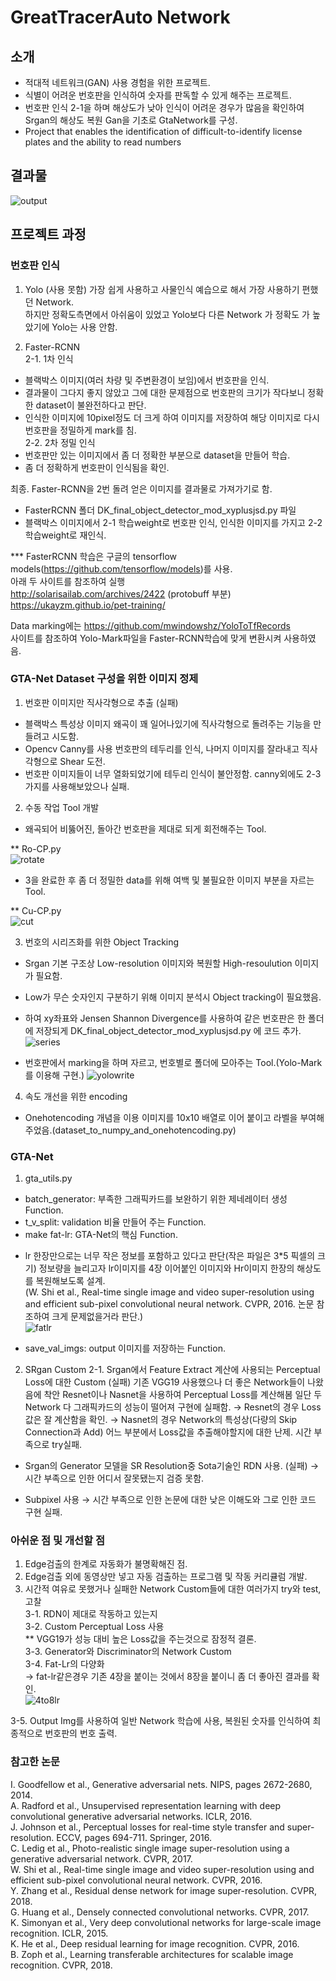 # GreatTracerAuto Network

## 소개
- 적대적 네트워크(GAN) 사용 경험을 위한 프로젝트.
- 식별이 어려운 번호판을 인식하여 숫자를 판독할 수 있게 해주는 프로젝트.
- 번호판 인식 2-1을 하며 해상도가 낮아 인식이 어려운 경우가 많음을 확인하여 Srgan의 해상도 복원 Gan을 기초로 GtaNetwork를 구성.
- Project that enables the identification of difficult-to-identify license plates and the ability to read numbers

## 결과물
![output](./output.png)


## 프로젝트 과정
### 번호판 인식
1. Yolo (사용 못함)
가장 쉽게 사용하고 사물인식 예습으로 해서 가장 사용하기 편했던 Network.  
하지만 정확도측면에서 아쉬움이 있었고 Yolo보다 다른 Network 가 정확도 가 높았기에 Yolo는 사용 안함.  
  
2. Faster-RCNN  
2-1. 1차 인식  
 - 블랙박스 이미지(여러 차량 및 주변환경이 보임)에서 번호판을 인식.
 - 결과물이 그다지 좋지 않았고 그에 대한 문제점으로 번호판의 크기가 작다보니 정확한 dataset이 불완전하다고 판단.
 - 인식한 이미지에 10pixel정도 더 크게 하여 이미지를 저장하여 해당 이미지로 다시 번호판을 정밀하게 mark를 침.  
2-2. 2차 정밀 인식  
 - 번호판만 있는 이미지에서 좀 더 정확한 부분으로 dataset을 만들어 학습.  
 - 좀 더 정확하게 번호판이 인식됨을 확인.  
   
최종. Faster-RCNN을 2번 돌려 얻은 이미지를 결과물로 가져가기로 함.  
 - FasterRCNN 폴더 DK_final_object_detector_mod_xyplusjsd.py 파일
 - 블랙박스 이미지에서 2-1 학습weight로 번호판 인식, 인식한 이미지를 가지고 2-2 학습weight로 재인식.

*** FasterRCNN 학습은 구글의 tensorflow models(https://github.com/tensorflow/models)를 사용.  
아래 두 사이트를 참조하여 실행  
http://solarisailab.com/archives/2422 (protobuff 부분)  
https://ukayzm.github.io/pet-training/  
  
Data marking에는 https://github.com/mwindowshz/YoloToTfRecords   
사이트를 참조하여 Yolo-Mark파일을 Faster-RCNN학습에 맞게 변환시켜 사용하였음.  

### GTA-Net Dataset 구성을 위한 이미지 정제
1. 번호판 이미지만 직사각형으로 추출 (실패)
 - 블랙박스 특성상 이미지 왜곡이 꽤 일어나있기에 직사각형으로 돌려주는 기능을 만들려고 시도함.
 - Opencv Canny를 사용 번호판의 테두리를 인식, 나머지 이미지를 잘라내고 직사각형으로 Shear 도전.
 - 번호판 이미지들이 너무 열화되었기에 테두리 인식이 불안정함. canny외에도 2-3가지를 사용해보았으나 실패.
2. 수동 작업 Tool 개발
 - 왜곡되어 비뚫어진, 돌아간 번호판을 제대로 되게 회전해주는 Tool.  
 
 ** Ro-CP.py  
 ![rotate](./rotate.png)  
   
 - 3을 완료한 후 좀 더 정밀한 data를 위해 여백 및 불필요한 이미지 부분을 자르는 Tool.  
 
 ** Cu-CP.py  
 ![cut](./cut.png)  
   
3. 번호의 시리즈화를 위한 Object Tracking
 - Srgan 기본 구조상 Low-resolution 이미지와 복원할 High-resoulution 이미지가 필요함.
 - Low가 무슨 숫자인지 구분하기 위해 이미지 분석시 Object tracking이 필요했음.
 - 하여 xy좌표와 Jensen Shannon Divergence를 사용하여 같은 번호판은 한 폴더에 저장되게 DK_final_object_detector_mod_xyplusjsd.py 에 코드 추가.
 ![series](./series.png)  
   
 - 번호판에서 marking을 하며 자르고, 번호별로 폴더에 모아주는 Tool.(Yolo-Mark를 이용해 구현.)
 ![yolowrite](./yolowrite.png)  
   
4. 속도 개선을 위한 encoding
 - Onehotencoding 개념을 이용 이미지를 10x10 배열로 이어 붙이고 라벨을 부여해 주었음.(dataset_to_numpy_and_onehotencoding.py)
 
### GTA-Net
1. gta_utils.py
 - batch_generator: 부족한 그래픽카드를 보완하기 위한 제네레이터 생성 Function.
 - t_v_split: validation 비율 만들어 주는 Function.
 - make fat-lr: GTA-Net의 핵심 Function.
 * lr 한장만으로는 너무 작은 정보를 포함하고 있다고 판단(작은 파일은 3*5 픽셀의 크기) 정보량을 늘리고자 lr이미지를 4장 이어붙인 이미지와 Hr이미지 한장의 해상도를 복원해보도록 설계.  
 (W. Shi et al., Real-time single image and video super-resolution using and efficient sub-pixel convolutional neural network. CVPR, 2016. 논문 참조하여 크게 문제없을거라 판단.)  
  ![fatlr](./fatlr.png)  
    
 - save_val_imgs: output 이미지를 저장하는 Function.
2. SRgan Custom
 2-1. Srgan에서 Feature Extract 계산에 사용되는 Perceptual Loss에 대한 Custom (실패)
 기존 VGG19 사용했으나 더 좋은 Network들이 나왔음에 착안 Resnet이나 Nasnet을 사용하여 Perceptual Loss를 계산해봄
 일단 두 Network 다 그래픽카드의 성능이 떨어져 구현에 실패함.
  → Resnet의 경우 Loss값은 잘 계산함을 확인.
  → Nasnet의 경우 Network의 특성상(다량의 Skip Connection과 Add) 어느 부분에서 Loss값을 추출해야할지에 대한 난제. 시간 부족으로 try실패.

 - Srgan의 Generator 모델을 SR Resolution중 Sota기술인 RDN 사용. (실패)
  → 시간 부족으로 인한 어디서 잘못됐는지 검증 못함.
 
 - Subpixel 사용
  → 시간 부족으로 인한 논문에 대한 낮은 이해도와 그로 인한 코드 구현 실패.
  
  
 ### 아쉬운 점 및 개선할 점
 1. Edge검출의 한계로 자동화가 불명확해진 점.
 2. Edge검출 외에 동영상만 넣고 자동 검출하는 프로그램 및 작동 커리큘럼 개발.
 3. 시간적 여유로 못했거나 실패한 Network Custom들에 대한 여러가지 try와 test, 고찰  
  3-1. RDN이 제대로 작동하고 있는지  
  3-2. Custom Perceptual Loss 사용  
   ** VGG19가 성능 대비 높은 Loss값을 주는것으로 잠정적 결론.  
  3-3. Generator와 Discriminator의 Network Custom  
  3-4. Fat-Lr의 다양화  
  → fat-lr같은경우 기존 4장을 붙이는 것에서 8장을 붙이니 좀 더 좋아진 결과를 확인.  
   ![4to8lr](./4to8lr.png)    
     
  3-5. Output Img를 사용하여 일반 Network 학습에 사용, 복원된 숫자를 인식하여 최종적으로 번호판의 번호 출력.  
 
 
 
### 참고한 논문
I. Goodfellow et al., Generative adversarial nets. NIPS, pages 2672-2680, 2014.  
A. Radford et al., Unsupervised representation learning with deep convolutional generative adversarial networks. ICLR, 2016.  
J. Johnson et al., Perceptual losses for real-time style transfer and super-resolution. ECCV, pages 694-711. Springer, 2016.  
C. Ledig et al., Photo-realistic single image super-resolution using a generative adversarial network. CVPR, 2017.  
W. Shi et al., Real-time single image and video super-resolution using and efficient sub-pixel convolutional neural network. CVPR, 2016.  
Y. Zhang et al., Residual dense network for image super-resolution. CVPR, 2018.  
G. Huang et al., Densely connected convolutional networks. CVPR, 2017.  
K. Simonyan et al., Very deep convolutional networks for large-scale image recognition. ICLR, 2015.  
K. He et al., Deep residual learning for image recognition. CVPR, 2016.  
B. Zoph et al., Learning transferable architectures for scalable image recognition. CVPR, 2018.  

